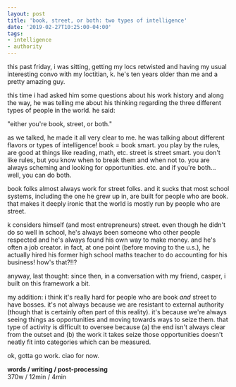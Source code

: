 ```yaml
---
layout: post
title: 'book, street, or both: two types of intelligence'
date: '2019-02-27T10:25:00-04:00'
tags:
- intelligence
- authority
--- 
```


this past friday, i was sitting, getting my locs retwisted and having my usual interesting convo with my loctitian, k. he's ten years older than me and a pretty amazing guy. 

this time i had asked him some questions about his work history and along the way, he was telling me about his thinking regarding the three different types of people in the world. he said:

"either you're book, street, or both." 

as we talked, he made it all very clear to me. he was talking about different flavors or types of intelligence! book = book smart. you play by the rules, are good at things like reading, math, etc. street is street smart. you don't like rules, but you know when to break them and when not to. you are always scheming and looking for opportunities. etc. and if you're both... well, you can do both. 

book folks almost always work for street folks. and it sucks that most school systems, including the one he grew up in, are built for people who are book. that makes it deeply ironic that the world is mostly run by people who are street. 

k considers himself (and most entrepreneurs) street. even though he didn't do so well in school, he's always been someone who other people respected and he's always found his own way to make money. and he's often a job creator. in fact, at one point (before moving to the u.s.), he actually hired his former high school maths teacher to do accounting for his business! how's that?!!?

anyway, last thought: since then, in a conversation with my friend, casper, i built on this framework a bit. 

my addition: i think it's really hard for people who are book _and_ street to have bosses. it's not always because we are resistant to external authority (though that is certainly often part of this reality). it's because we're always seeing things as opportunities and moving towards ways to seize them. that type of activity is difficult to oversee because (a) the end isn't always clear from the outset and (b) the work it takes seize those opportunities doesn't neatly fit into categories which can be measured. 

ok, gotta go work. ciao for now. 

<!-- hyperlink bank -->


<!-- &#042; = asterisk -->
<!-- &#039; = single quote '-->

**words / writing / post-processing**  
370w / 12min / 4min